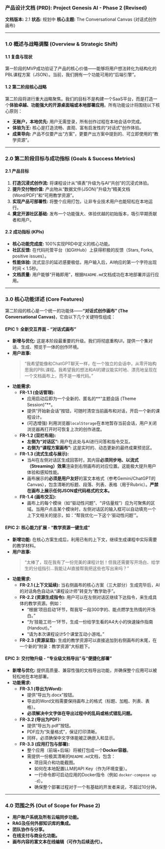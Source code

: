 

### **产品设计文档 (PRD): Project Genesis AI - Phase 2 (Revised)**

**文档版本:** 2.1
**状态:** 规划中
**核心主题:** The Conversational Canvas (对话式创作画布)

---

### **1.0 概述与战略调整 (Overview & Strategic Shift)**

#### **1.1 复盘与现状**
第一阶段的MVP成功验证了产品的核心价值——能够将用户想法转化为结构化的PBL课程方案（JSON）。当前，我们拥有一个功能可用的“后端引擎”。

#### **1.2 第二阶段核心战略**
第二阶段将进行重大战略聚焦。我们的目标不是构建一个SaaS平台，而是打造一个**体验卓越、功能强大的开源桌面端或本地部署应用**。所有功能设计将围绕以下核心原则：
* **无账户，本地优先:** 用户无需登录，所有创作过程在本地会话中完成。
* **体验为王:** 核心是打造流畅、直观、富有启发性的“对话式”创作体验。
* **成果导向:** 产品不仅要产出“方案”，更要产出方案中提到的、可立即使用的“教学资源”。

---

### **2.0 第二阶段目标与成功指标 (Goals & Success Metrics)**

#### **2.1 产品目标**
1.  **打造沉浸式创作流:** 将课程设计从“填表”升级为与AI“共创”的沉浸式体验。
2.  **提升交付物价值:** 产出物从“数据文件(JSON)”升级为“精美文档(Word/PDF)”和“可用教学资源”。
3.  **实现产品可部署性:** 将整个应用打包，让非专业技术用户也能轻松在本地运行。
4.  **奠定开源社区基础:** 发布一个功能强大、体验优越的初始版本，吸引早期贡献者和用户。

#### **2.2 成功指标 (KPIs)**
* **核心功能完成度:** 100%实现PRD中定义的核心功能。
* **社区反馈:** 在代码托管平台（如GitHub）上获得积极的反馈（Stars, Forks, positive issues）。
* **性能体验:** 流式显示的延迟感要极低，用户输入后，AI响应的第一个字符出现时间 < 1.5秒。
* **文档质量:** 用户能够“开箱即用”，根据`README.md`文档成功在本地部署并运行应用。

---

### **3.0 核心功能详述 (Core Features)**

第二阶段的核心是一个统一的功能体——**“对话式创作画布” (The Conversational Canvas)**，它由以下几个关键特性组成：

#### **EPIC 1: 全新交互界面 - “对话式画布”**

* **新增与优化:** 这是本阶段最重要的升级。我们将彻底重构UI，提供一个集对话、生成、预览于一体的创作环境。
* **用户故事:**
    > “我希望能像和ChatGPT聊天一样，在一个独立的会话中，从零开始构思我的PBL课程。我希望我的想法和AI的建议能实时地、漂亮地呈现在一个文档画布上，而不是一堆代码。”
* **功能需求:**
    * **FR-1.1 (会话管理):**
        * 应用启动后即为一个全新的、匿名的**“主题会話 (Theme Session)”**。
        * 提供“开始新会话”按钮，可随时清空当前画布和对话，开启一个新的课程设计。
        * (可选增强) 利用浏览器`localStorage`在本地暂存当前会话，用户关闭浏览器再打开时可恢复上次的创作进度。
    * **FR-1.2 (双栏布局):**
        * **左侧为“对话区”:** 用户在此处与AI进行问答和指令交互。
        * **右侧为“课程方案画布”:** 这是实时的、动态更新的最终成果预览区。
    * **FR-1.3 (流式生成与展示):**
        * 当AI在左侧对话区生成回答时，其内容**必须同步地、以流式（Streaming）效果**渲染到右侧画布的对应位置。这能极大提升用户体验和感知性能。
        * 画布展示的**必须是用户友好**的富文本格式（参考Gemini/ChatGPT的Canvas），包含清晰的标题、段落、列表、表格（用于Rubric）。**严禁在画布上展示任何JSON或代码格式的文本。**
    * **FR-1.4 (画布交互):**
        * 画布上的每个模块（如“驱动性问题”、“评估量规”）应为可聚焦的区域。当用户点击某个模块时，左侧对话区的输入框可以自动填充一个上下文相关的提示，如：“帮我优化一下这个‘驱动性问题’”。

#### **EPIC 2: 核心能力扩展 - “教学资源一键生成”**

* **新增功能:** 在核心方案生成后，利用已有的上下文，继续生成课程中实际需要的教学材料。
* **用户故事:**
    > “太棒了，现在我有了一份完美的课程计划！但我还需要写开场白、给学生的分组指引...我能让AI直接帮我把这些也写出来吗？”
* **功能需求:**
    * **FR-2.1 (上下文延续):** 当右侧画布的核心方案（三大部分）生成完毕后，AI的对话角色自动从“课程设计师”转变为“教学助手”。
    * **FR-2.2 (资源生成指令):** 用户可以在左侧对话区继续下达指令，来生成具体的教学资源。例如：
        * “根据‘项目启动’环节，帮我写一段300字的、能点燃学生热情的开场白。”
        * “为‘技能工坊一’环节，生成一份给学生看的A4大小的快速操作指南(Handout)。”
        * “请为本次课程设计5个课堂互动小游戏。”
    * **FR-2.3 (资源呈现):** 生成的教学资源可以直接追加到右侧画布的末尾，在一个新的“附录：教学资源”大标题下。

#### **EPIC 3: 交付物升级 - “专业级文档导出”与“便捷化部署”**

* **新增与优化:** 提供高质量、兼容性强的文档导出功能，并确保整个应用可以被轻松地在本地部署。
* **功能需求:**
    * **FR-3.1 (导出为Word):**
        * 提供“导出为.docx”按钮。
        * 导出的Word文档需要保持画布上的格式（标题、加粗、列表、表格）。
        * **必须解决中文字体在导出过程中的乱码或格式错乱问题。**
    * **FR-3.2 (导出为PDF):**
        * 提供“导出为.pdf”按钮。
        * PDF应为“矢量格式”，保证打印清晰。
        * 同样，必须确保中文字体能被正确嵌入和显示。
    * **FR-3.3 (应用打包与部署):**
        * 整个应用（前端+后端）将被打包成一个**Docker容器**。
        * 需提供一份极其清晰的`README.md`文档，包含：
            * 项目简介和功能截图。
            * 如何在本地配置LLM的API Key（作为环境变量）。
            * 一行命令即可启动应用的Docker指令（例如 `docker-compose up -d`）。
            * 确保整个部署过程对于一个有基础的开发者来说，不超过10分钟。

---

### **4.0 范围之外 (Out of Scope for Phase 2)**

* **用户账户系统及所有云端同步功能。**
* **RAG及任何外部知识库的集成。**
* **团队协作与分享。**
* **在线支付与商业化功能。**
* **画布内容的富文本在线编辑（可作为后续迭代）。**